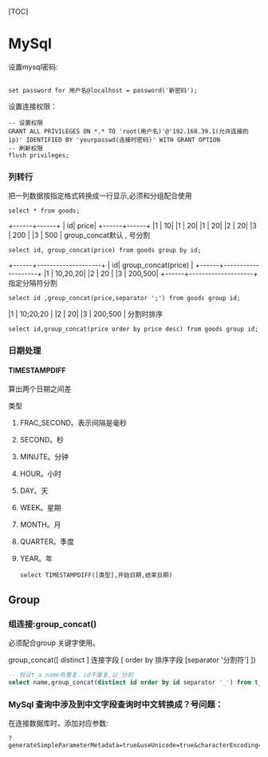 [TOC]

# MySql

设置mysql密码:

```mysql

set password for 用户名@localhost = password('新密码');

```

设置连接权限：

```mysql
-- 设置权限
GRANT ALL PRIVILEGES ON *.* TO 'root(用户名)'@'192.168.39.1(允许连接的ip)' IDENTIFIED BY 'yourpasswd(连接时密码)' WITH GRANT OPTION
-- 刷新权限
flush privileges;
```

### 列转行

把一列数据按指定格式转换成一行显示,必须和分组配合使用

```mysql
select * from goods;
```

+------+------+
| id| price|
+------+------+
|1 | 10|
|1 | 20|
|1 | 20|
|2 | 20|
|3 | 200 |
|3 | 500 |
group_concat默认 ,  号分割

```mysql
select id, group_concat(price) from goods group by id;  
```

+------+--------------------+
| id| group_concat(price) |
+------+--------------------+
|1 | 10,20,20|
|2 | 20 |
|3 | 200,500|
+------+--------------------+
指定分隔符分割 

```mysql
select id ,group_concat(price,separator ';') from goods group id;
```
|1 | 10;20;20 |
|2 | 20|
|3 | 200;500 |
分割时排序

```mysql
select id,group_concat(price order by price desc) from goods group id;
```

### 日期处理

#### TIMESTAMPDIFF

算出两个日期之间差

类型

1. FRAC_SECOND。表示间隔是毫秒

2. SECOND。秒

3. MINUTE。分钟

4. HOUR。小时

5. DAY。天

6. WEEK。星期

7. MONTH。月

8. QUARTER。季度

9. YEAR。年

   ```mysql
   select TIMESTAMPDIFF([类型],开始日期,结束日期)
   ```

## Group

### 组连接:group_concat()

必须配合group 关键字使用。

group_concat([ distinct ] 连接字段 [ order by 排序字段 [separator '分割符'] ])

```sql
-- 假设t_a name有重复，id不重复,以_分割
select name,group_concat(distinct id order by id separator '_') from t_a group by name
```

### MySql 查询中涉及到中文字段查询时中文转换成？号问题：

在连接数据库时，添加对应参数:

```
?generateSimpleParameterMetadata=true&useUnicode=true&characterEncoding=utf8
```


















